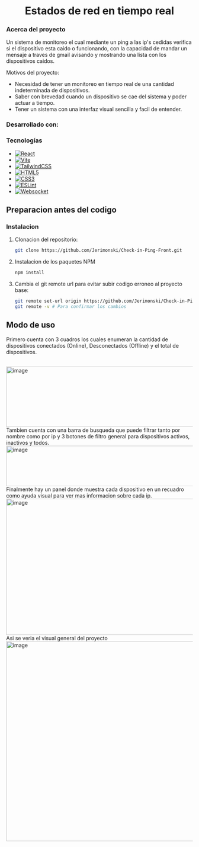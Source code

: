 <div align="center">
  <h1 align="center">Estados de red en tiempo real</h1>
</div>

<!-- ABOUT THE PROJECT -->
### Acerca del proyecto

Un sistema de monitoreo el cual mediante un ping a las ip's cedidas verifica si el dispositivo esta caido o funcionando, con la capacidad
de mandar un mensaje a traves de gmail avisando y mostrando una lista con los dispositivos caidos.

Motivos del proyecto:
* Necesidad de tener un monitoreo en tiempo real de una cantidad indeterminada de dispositivos.
* Saber con brevedad cuando un dispositivo se cae del sistema y poder actuar a tiempo.
* Tener un sistema con una interfaz visual sencilla y facil de entender.

### Desarrollado con:
### Tecnologías
* [![React][React.js]][React-url]
* [![Vite][Vite.js]][Vite-url]
* [![TailwindCSS][TailwindCSS.com]][TailwindCSS-url]
* [![HTML5][HTML5.com]][HTML5-url]
* [![CSS3][CSS3.com]][CSS3-url]
* [![ESLint][ESLint.com]][ESLint-url]
* [![Websocket][Websocket.com]][Websocket-url]

<!-- Preparacion antes del codigo -->
## Preparacion antes del codigo

### Instalacion

1. Clonacion del repositorio:
   ```sh
   git clone https://github.com/Jerimonski/Check-in-Ping-Front.git
   ```
3. Instalacion de los paquetes NPM
   ```sh
   npm install
   ```
4. Cambia el git remote url para evitar subir codigo erroneo al proyecto base:
   ```sh
   git remote set-url origin https://github.com/Jerimonski/Check-in-Ping-Front.git
   git remote -v # Para confirmar los cambios
   ```

<!-- Modo de uso -->
## Modo de uso

Primero cuenta con 3 cuadros los cuales enumeran la cantidad de dispositivos conectados (Online), Desconectados (Offline) y el total de dispositivos.

<br>

<img width="589" height="163" alt="image" src="https://github.com/user-attachments/assets/b0ea2731-578b-47f0-8903-d48f07c753a3" />

<br>
Tambien cuenta con una barra de busqueda que puede filtrar tanto por nombre como por ip y 3 botones de filtro general para dispositivos activos, inactivos y todos.
<img width="567" height="109" alt="image" src="https://github.com/user-attachments/assets/49eff4a5-a8f9-4364-a171-a8bfdba2de69" />

<br>
Finalmente hay un panel donde muestra cada dispositivo en un recuadro como ayuda visual para ver mas informacion sobre cada ip.
<img width="559" height="368" alt="image" src="https://github.com/user-attachments/assets/1dc82d83-9cae-4d40-b157-cf1fcf0e0168" />

<br>
Asi se veria el visual general del proyecto
<img width="601" height="540" alt="image" src="https://github.com/user-attachments/assets/9f631bd7-b322-4fdb-a9ec-05ef91f137dd" />

<!-- MARKDOWN LINKS & IMAGES -->
<!-- https://www.markdownguide.org/basic-syntax/#reference-style-links -->
[React.js]: https://img.shields.io/badge/React-20232A?style=for-the-badge&logo=react&logoColor=61DAFB
[React-url]: https://reactjs.org/
[Vite.js]: https://img.shields.io/badge/Vite-B7B7FF?style=for-the-badge&logo=vite&logoColor=646CFF
[Vite-url]: https://vitejs.dev/
[TailwindCSS.com]: https://img.shields.io/badge/Tailwind_CSS-38B2AC?style=for-the-badge&logo=tailwind-css&logoColor=white
[TailwindCSS-url]: https://tailwindcss.com/
[HTML5.com]: https://img.shields.io/badge/HTML5-E34F26?style=for-the-badge&logo=html5&logoColor=white
[HTML5-url]: https://developer.mozilla.org/es/docs/Glossary/HTML5
[CSS3.com]: https://img.shields.io/badge/CSS3-1572B6?style=for-the-badge&logo=css3&logoColor=white
[CSS3-url]: https://developer.mozilla.org/es/docs/Web/CSS/CSS3
[ESLint.com]: https://img.shields.io/badge/ESLint-4B32C3?style=for-the-badge&logo=eslint&logoColor=white
[ESLint-url]: https://eslint.org/
[Websocket.com]: https://img.shields.io/badge/Websocket-111111?style=for-the-badge&logo=websocket&logoColor=white
[Websocket-url]: https://developer.mozilla.org/es/docs/Web/API/WebSockets_API
